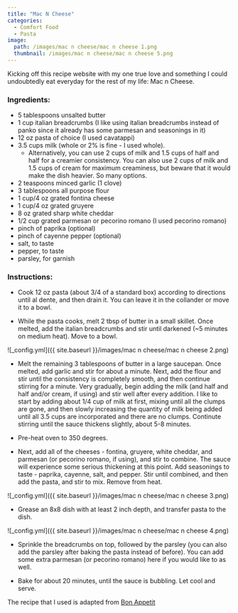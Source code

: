 ```yaml
---
title: "Mac N Cheese"
categories:
  - Comfort Food
  - Pasta
image:
  path: /images/mac n cheese/mac n cheese 1.png
  thumbnail: /images/mac n cheese/mac n cheese 5.png
---
```



Kicking off this recipe website with my one true love and something I could undoubtedly eat everyday for the rest of my life: Mac n Cheese. 


### Ingredients:

* 5 tablespoons unsalted butter
* 1 cup italian breadcrumbs (I like using italian breadcrumbs instead of panko since it already has some parmesan and seasonings in it)
* 12 oz pasta of choice (I used cavatappi)
* 3.5 cups milk (whole or 2% is fine - I used whole). 
  - Alternatively, you can use 2 cups of milk and 1.5 cups of half and half for a creamier consistency. You can also use 2 cups of milk and 1.5 cups of cream for maximum creaminess, but beware that it would make the dish heavier. So many options.
* 2 teaspoons minced garlic (1 clove)
* 3 tablespoons all purpose flour
* 1 cup/4 oz grated fontina cheese
* 1 cup/4 oz grated gruyere
* 8 oz grated sharp white cheddar
* 1/2 cup grated parmesan or pecorino romano (I used pecorino romano)
* pinch of paprika (optional)
* pinch of cayenne pepper (optional)
* salt, to taste
* pepper, to taste
* parsley, for garnish


### Instructions:

* Cook 12 oz pasta (about 3/4 of a standard box) according to directions until al dente, and then drain it. You can leave it in the collander or move it to a bowl.

* While the pasta cooks, melt 2 tbsp of butter in a small skillet. Once melted, add the italian breadcrumbs and stir until darkened (~5 minutes on medium heat). Move to a bowl.

![_config.yml]({{ site.baseurl }}/images/mac n cheese/mac n cheese 2.png)

* Melt the remaining 3 tablespoons of butter in a large saucepan. Once melted, add garlic and stir for about a minute. Next, add the flour and stir until the consistency is completely smooth, and then continue stirring for a minute. Very gradually, begin adding the milk (and half and half and/or cream, if using) and stir well after every addition. I like to start by adding about 1/4 cup of milk at first, mixing until all the clumps are gone, and then slowly increasing the quantity of milk being added until all 3.5 cups are incorporated and there are no clumps. Continute stirring until the sauce thickens slightly, about 5-8 minutes.

* Pre-heat oven to 350 degrees.

* Next, add all of the cheeses - fontina, gruyere, white cheddar, and parmesan (or pecorino romano, if using), and stir to combine. The sauce will experience some serious thickening at this point. Add seasonings to taste - paprika, cayenne, salt, and pepper. Stir until combined, and then add the pasta, and stir to mix. Remove from heat. 

![_config.yml]({{ site.baseurl }}/images/mac n cheese/mac n cheese 3.png)

* Grease an 8x8 dish with at least 2 inch depth, and transfer pasta to the dish. 

![_config.yml]({{ site.baseurl }}/images/mac n cheese/mac n cheese 4.png)

* Sprinkle the breadcrumbs on top, followed by the parsley (you can also add the parsley after baking the pasta instead of before). You can add some extra parmesan (or pecorino romano) here if you would like to as well. 

* Bake for about 20 minutes, until the sauce is bubbling. Let cool and serve.


The recipe that I used is adapted from [Bon Appetit](https://www.bonappetit.com/recipe/mac-n-cheese)
